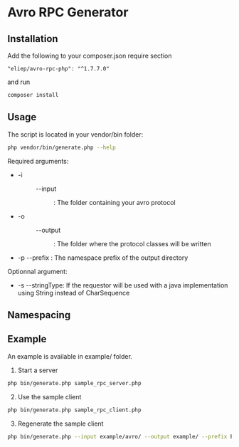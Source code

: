 # Avro RPC Generator

## Installation
Add the following to your composer.json require section 

```
"eliep/avro-rpc-php": "^1.7.7.0"
```

and run
 
```bash
composer install
```


## Usage
The script is located in your vendor/bin folder:
```bash
php vendor/bin/generate.php --help
```

Required arguments:

  * -i <dir> --input <dir>: The folder containing your avro protocol
  * -o <dir> --output <dir>: The folder where the protocol classes will be written
  * -p <namespace> --prefix <namespace>: The namespace prefix of the output directory
  
Optionnal argument:

  * -s --stringType: If the requestor will be used with a java implementation using String instead of CharSequence

## Namespacing



## Example
An example is available in example/ folder.

1. Start a server
```bash
php bin/generate.php sample_rpc_server.php
```

2. Use the sample client
```bash
php bin/generate.php sample_rpc_client.php
```

3. Regenerate the sample client

```bash
php bin/generate.php --input example/avro/ --output example/ --prefix Example --stringType
```
